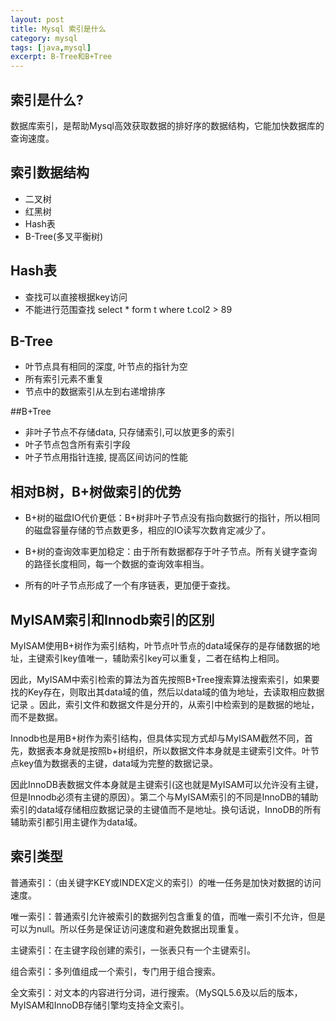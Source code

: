 ```yaml
---
layout: post
title: Mysql 索引是什么
category: mysql
tags: [java,mysql]
excerpt: B-Tree和B+Tree
---
```


## 索引是什么? 
数据库索引，是帮助Mysql高效获取数据的排好序的数据结构，它能加快数据库的查询速度。

## 索引数据结构
- 二叉树
- 红黑树
- Hash表
- B-Tree(多叉平衡树)

## Hash表
- 查找可以直接根据key访问
- 不能进行范围查找 select * form t where t.col2 > 89

## B-Tree
- 叶节点具有相同的深度, 叶节点的指针为空
- 所有索引元素不重复
- 节点中的数据索引从左到右递增排序

##B+Tree
- 非叶子节点不存储data, 只存储索引,可以放更多的索引
- 叶子节点包含所有索引字段
- 叶子节点用指针连接, 提高区间访问的性能 

## 相对B树，B+树做索引的优势
- B+树的磁盘IO代价更低：B+树非叶子节点没有指向数据行的指针，所以相同的磁盘容量存储的节点数更多，相应的IO读写次数肯定减少了。

- B+树的查询效率更加稳定：由于所有数据都存于叶子节点。所有关键字查询的路径长度相同，每一个数据的查询效率相当。

- 所有的叶子节点形成了一个有序链表，更加便于查找。

## MyISAM索引和Innodb索引的区别
MyISAM使用B+树作为索引结构，叶节点叶节点的data域保存的是存储数据的地址，主键索引key值唯一，辅助索引key可以重复，二者在结构上相同。

因此，MyISAM中索引检索的算法为首先按照B+Tree搜索算法搜索索引，如果要找的Key存在，则取出其data域的值，然后以data域的值为地址，去读取相应数据记录 。因此，索引文件和数据文件是分开的，从索引中检索到的是数据的地址，而不是数据。

Innodb也是用B+树作为索引结构，但具体实现方式却与MyISAM截然不同，首先，数据表本身就是按照b+树组织，所以数据文件本身就是主键索引文件。叶节点key值为数据表的主键，data域为完整的数据记录。

因此InnoDB表数据文件本身就是主键索引(这也就是MyISAM可以允许没有主键，但是Innodb必须有主键的原因）。第二个与MyISAM索引的不同是InnoDB的辅助索引的data域存储相应数据记录的主键值而不是地址。换句话说，InnoDB的所有辅助索引都引用主键作为data域。

## 索引类型
普通索引：（由关键字KEY或INDEX定义的索引）的唯一任务是加快对数据的访问速度。

唯一索引：普通索引允许被索引的数据列包含重复的值，而唯一索引不允许，但是可以为null。所以任务是保证访问速度和避免数据出现重复。

主键索引：在主键字段创建的索引，一张表只有一个主键索引。

组合索引：多列值组成一个索引，专门用于组合搜索。

全文索引：对文本的内容进行分词，进行搜索。（MySQL5.6及以后的版本，MyISAM和InnoDB存储引擎均支持全文索引。